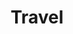 ---
pid: LLG40
title: Travel
location_transcription: Pastorius Park
zipcode: '19118'
outside_phl: 
neighborhood: Chestnut Hill
age: '14'
age_range: 13-19
instagram: 
image_file_name: LLG_40.jpg
proposal_transcription: 
topic: Globalism,Pop Culture,Unknown
topic_summary: 0, 0, 0
type: Other No Form
keywords_other: pop art, paper airplane
credit: Ava Moseley
image_labels: 
twitter: 
facebook: 
permalink: "/monuments/llg40/"
layout: item-page
---